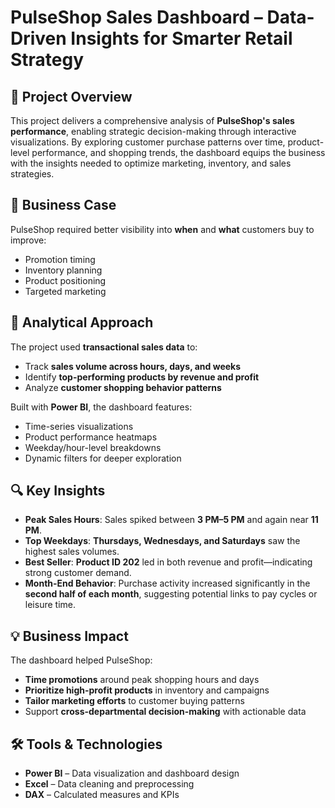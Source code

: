 # PulseShop Sales Dashboard – Data-Driven Insights for Smarter Retail Strategy

## 📌 Project Overview

This project delivers a comprehensive analysis of **PulseShop's sales performance**, enabling strategic decision-making through interactive visualizations. By exploring customer purchase patterns over time, product-level performance, and shopping trends, the dashboard equips the business with the insights needed to optimize marketing, inventory, and sales strategies.

## 🎯 Business Case

PulseShop required better visibility into **when** and **what** customers buy to improve:
- Promotion timing
- Inventory planning
- Product positioning
- Targeted marketing

## 🧠 Analytical Approach

The project used **transactional sales data** to:
- Track **sales volume across hours, days, and weeks**
- Identify **top-performing products by revenue and profit**
- Analyze **customer shopping behavior patterns**

Built with **Power BI**, the dashboard features:
- Time-series visualizations
- Product performance heatmaps
- Weekday/hour-level breakdowns
- Dynamic filters for deeper exploration

## 🔍 Key Insights

- **Peak Sales Hours**: Sales spiked between **3 PM–5 PM** and again near **11 PM**.
- **Top Weekdays**: **Thursdays, Wednesdays, and Saturdays** saw the highest sales volumes.
- **Best Seller**: **Product ID 202** led in both revenue and profit—indicating strong customer demand.
- **Month-End Behavior**: Purchase activity increased significantly in the **second half of each month**, suggesting potential links to pay cycles or leisure time.

## 💡 Business Impact

The dashboard helped PulseShop:
- **Time promotions** around peak shopping hours and days
- **Prioritize high-profit products** in inventory and campaigns
- **Tailor marketing efforts** to customer buying patterns
- Support **cross-departmental decision-making** with actionable data

## 🛠️ Tools & Technologies

- **Power BI** – Data visualization and dashboard design  
- **Excel** – Data cleaning and preprocessing  
- **DAX** – Calculated measures and KPIs
